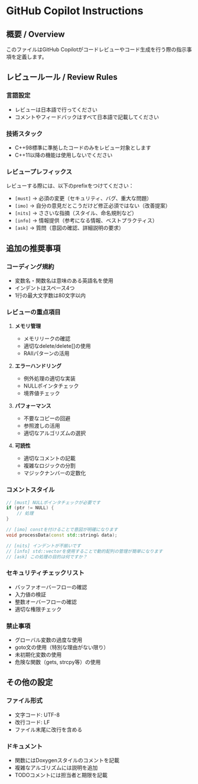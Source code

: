 # GitHub Copilot Instructions

## 概要 / Overview

このファイルはGitHub Copilotがコードレビューやコード生成を行う際の指示事項を定義します。

## レビュールール / Review Rules

### 言語設定
- レビューは日本語で行ってください
- コメントやフィードバックはすべて日本語で記載してください

### 技術スタック
- C++98標準に準拠したコードのみをレビュー対象とします
- C++11以降の機能は使用しないでください

### レビュープレフィックス
レビューする際には、以下のprefixをつけてください：

- `[must]` → 必須の変更（セキュリティ、バグ、重大な問題）
- `[imo]` → 自分の意見だとこうだけど修正必須ではない（改善提案）
- `[nits]` → ささいな指摘（スタイル、命名規則など）
- `[info]` → 情報提供（参考になる情報、ベストプラクティス）
- `[ask]` → 質問（意図の確認、詳細説明の要求）

## 追加の推奨事項

### コーディング規約
- 変数名・関数名は意味のある英語名を使用
- インデントはスペース4つ
- 1行の最大文字数は80文字以内

### レビューの重点項目
1. **メモリ管理**
   - メモリリークの確認
   - 適切なdelete/delete[]の使用
   - RAIIパターンの活用

2. **エラーハンドリング**
   - 例外処理の適切な実装
   - NULLポインタチェック
   - 境界値チェック

3. **パフォーマンス**
   - 不要なコピーの回避
   - 参照渡しの活用
   - 適切なアルゴリズムの選択

4. **可読性**
   - 適切なコメントの記載
   - 複雑なロジックの分割
   - マジックナンバーの定数化

### コメントスタイル
```cpp
// [must] NULLポインタチェックが必要です
if (ptr != NULL) {
    // 処理
}

// [imo] constを付けることで意図が明確になります
void processData(const std::string& data);

// [nits] インデントが不揃いです
// [info] std::vectorを使用することで動的配列の管理が簡単になります
// [ask] この処理の目的は何ですか？
```

### セキュリティチェックリスト
- バッファオーバーフローの確認
- 入力値の検証
- 整数オーバーフローの確認
- 適切な権限チェック

### 禁止事項
- グローバル変数の過度な使用
- goto文の使用（特別な理由がない限り）
- 未初期化変数の使用
- 危険な関数（gets, strcpy等）の使用

## その他の設定

### ファイル形式
- 文字コード: UTF-8
- 改行コード: LF
- ファイル末尾に改行を含める

### ドキュメント
- 関数にはDoxygenスタイルのコメントを記載
- 複雑なアルゴリズムには説明を追加
- TODOコメントには担当者と期限を記載
